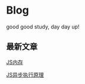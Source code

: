 # Blog
good good study, day day up!

## 最新文章
[JS内存](https://www.cnblogs.com/lvzl/p/14250623.html)

[JS异步执行原理](https://www.cnblogs.com/lvzl/p/14242510.html)